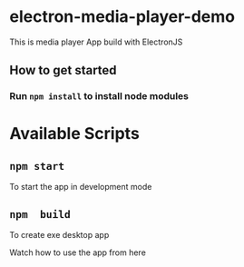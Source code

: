 # electron-media-player-demo
This is media player App build with ElectronJS
## How to get started
### Run `npm install` to install node modules
# Available Scripts
## `npm start`
To start the app in development mode
## `npm  build`
To create exe desktop app

Watch how to use the app from here
